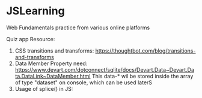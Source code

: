 # JSLearning

Web Fundamentals practice from various online platforms

Quiz app Resource:

1. CSS transitions and transforms: https://thoughtbot.com/blog/transitions-and-transforms
2. Data Member Property need: https://www.devart.com/dotconnect/sqlite/docs/Devart.Data~Devart.Data.DataLink~DataMember.html
   This data-\* wil be stored inside the array of type "dataset" on console, which can be used laterS
3. Usage of splice() in JS:
